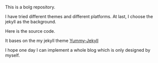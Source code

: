 This is a bolg repository.

I have tried different themes and different platforms. At last, I choose the jekyll as the background.

Here is the source code.

It bases on the my jekyll theme [Yummy-Jekyll](https://github.com/DONGChuan/Yummy-Jekyll)

I hope one day I can implement a whole blog which is only designed by myself.
